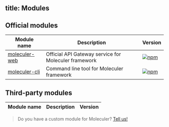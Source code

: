 title: Modules
---
## Official modules

| Module name | Description | Version |
|--------------|-------------|---------|
| [moleculer-web](https://github.com/ice-services/moleculer-web) | Official API Gateway service for Moleculer framework | [![npm](https://img.shields.io/npm/v/moleculer-web.svg?maxAge=3600)](https://www.npmjs.com/package/moleculer-web)
| [moleculer-cli](https://github.com/ice-services/moleculer-cli) | Command line tool for Moleculer framework | [![npm](https://img.shields.io/npm/v/moleculer-cli.svg?maxAge=3600)](https://www.npmjs.com/package/moleculer-cli)

## Third-party modules

| Module name | Description | Version |
|--------------|-------------|---------|

> Do you have a custom module for Moleculer? [Tell us!](https://github.com/ice-services/moleculer/issues)
